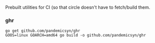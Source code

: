 Prebuilt utilities for CI (so that circle doesn't have to fetch/build them.


### ghr

```
go get github.com/pandemicsyn/ghr
GOOS=linux GOARCH=amd64 go build -o github.com/pandemicsyn/ghr
```
